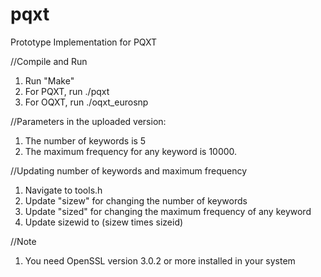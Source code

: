 # pqxt
Prototype Implementation for PQXT

//Compile and Run
1. Run "Make"
2. For PQXT, run ./pqxt
3. For OQXT, run ./oqxt_eurosnp

//Parameters in the uploaded version:
1. The number of keywords is 5
2. The maximum frequency for any keyword is 10000.

//Updating number of keywords and maximum frequency
1. Navigate to tools.h
2. Update "sizew" for changing the number of keywords
3. Update "sized" for changing the maximum frequency of any keyword
4. Update sizewid to (sizew times sizeid)

//Note
1. You need OpenSSL version 3.0.2 or more installed in your system
